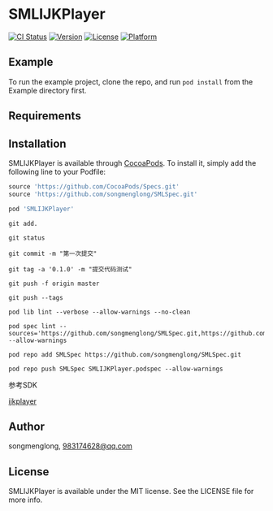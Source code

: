 # SMLIJKPlayer

[![CI Status](https://img.shields.io/travis/songmenglong/SMLIJKPlayer.svg?style=flat)](https://travis-ci.org/songmenglong/SMLIJKPlayer)
[![Version](https://img.shields.io/cocoapods/v/SMLIJKPlayer.svg?style=flat)](https://cocoapods.org/pods/SMLIJKPlayer)
[![License](https://img.shields.io/cocoapods/l/SMLIJKPlayer.svg?style=flat)](https://cocoapods.org/pods/SMLIJKPlayer)
[![Platform](https://img.shields.io/cocoapods/p/SMLIJKPlayer.svg?style=flat)](https://cocoapods.org/pods/SMLIJKPlayer)

## Example

To run the example project, clone the repo, and run `pod install` from the Example directory first.

## Requirements

## Installation

SMLIJKPlayer is available through [CocoaPods](https://cocoapods.org). To install
it, simply add the following line to your Podfile:

```ruby
source 'https://github.com/CocoaPods/Specs.git'
source 'https://github.com/songmenglong/SMLSpec.git'

pod 'SMLIJKPlayer'
```

```
git add.

git status

git commit -m "第一次提交"

git tag -a '0.1.0' -m "提交代码测试"

git push -f origin master

git push --tags

pod lib lint --verbose --allow-warnings --no-clean

pod spec lint --sources='https://github.com/songmenglong/SMLSpec.git,https://github.com/CocoaPods/Specs.git' --allow-warnings

pod repo add SMLSpec https://github.com/songmenglong/SMLSpec.git

pod repo push SMLSpec SMLIJKPlayer.podspec --allow-warnings
```


参考SDK

[ijkplayer](https://github.com/iOSDevLog/ijkplayer)


## Author

songmenglong, 983174628@qq.com

## License

SMLIJKPlayer is available under the MIT license. See the LICENSE file for more info.
